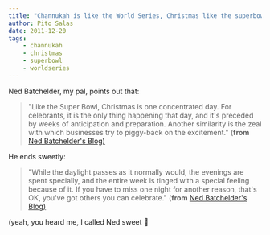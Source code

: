 ```yaml
---
title: "Channukah is like the World Series, Christmas like the superbowl"
author: Pito Salas
date: 2011-12-20
tags:
    - channukah
    - christmas
    - superbowl
    - worldseries
---
```




Ned Batchelder, my pal, points out that:

> "Like the Super Bowl, Christmas is one concentrated day. For celebrants, it
> is the only thing happening that day, and it's preceded by weeks of
> anticipation and preparation. Another similarity is the zeal with which
> businesses try to piggy-back on the excitement." (**from** [Ned Batchelder's
> Blog)](<http://nedbatchelder.com/blog/201112/happy_hanukkah.html>)

He ends sweetly:

> "While the daylight passes as it normally would, the evenings are spent
> specially, and the entire week is tinged with a special feeling because of
> it. If you have to miss one night for another reason, that's OK, you've got
> others you can celebrate." (**from** [Ned Batchelder's
> Blog)](<http://nedbatchelder.com/blog/201112/happy_hanukkah.html>)

(yeah, you heard me, I called Ned sweet 🙂


